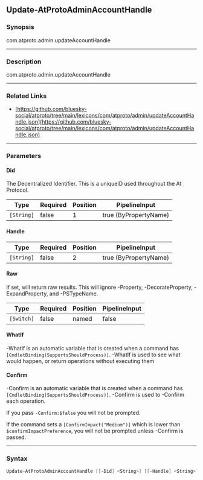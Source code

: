 Update-AtProtoAdminAccountHandle
--------------------------------




### Synopsis
com.atproto.admin.updateAccountHandle



---


### Description

com.atproto.admin.updateAccountHandle



---


### Related Links
* [https://github.com/bluesky-social/atproto/tree/main/lexicons/com/atproto/admin/updateAccountHandle.json](https://github.com/bluesky-social/atproto/tree/main/lexicons/com/atproto/admin/updateAccountHandle.json)





---


### Parameters
#### **Did**

The Decentralized Identifier.  This is a uniqueID used throughout the At Protocol.






|Type      |Required|Position|PipelineInput        |
|----------|--------|--------|---------------------|
|`[String]`|false   |1       |true (ByPropertyName)|



#### **Handle**




|Type      |Required|Position|PipelineInput        |
|----------|--------|--------|---------------------|
|`[String]`|false   |2       |true (ByPropertyName)|



#### **Raw**

If set, will return raw results. This will ignore -Property, -DecorateProperty, -ExpandProperty, and -PSTypeName.






|Type      |Required|Position|PipelineInput|
|----------|--------|--------|-------------|
|`[Switch]`|false   |named   |false        |



#### **WhatIf**
-WhatIf is an automatic variable that is created when a command has ```[CmdletBinding(SupportsShouldProcess)]```.
-WhatIf is used to see what would happen, or return operations without executing them
#### **Confirm**
-Confirm is an automatic variable that is created when a command has ```[CmdletBinding(SupportsShouldProcess)]```.
-Confirm is used to -Confirm each operation.

If you pass ```-Confirm:$false``` you will not be prompted.


If the command sets a ```[ConfirmImpact("Medium")]``` which is lower than ```$confirmImpactPreference```, you will not be prompted unless -Confirm is passed.



---


### Syntax
```PowerShell
Update-AtProtoAdminAccountHandle [[-Did] <String>] [[-Handle] <String>] [-Raw] [-WhatIf] [-Confirm] [<CommonParameters>]
```
